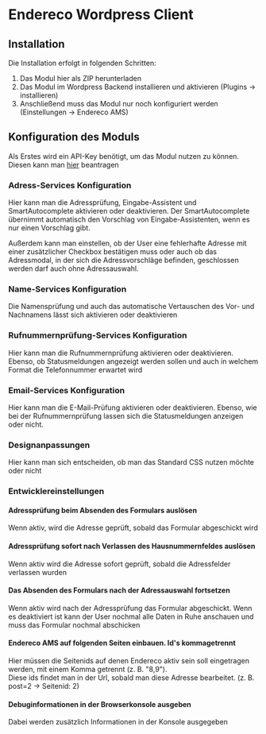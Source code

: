 # Endereco Wordpress Client

## Installation

Die Installation erfolgt in folgenden Schritten:

1. Das Modul hier als ZIP herunterladen
2. Das Modul im Wordpress Backend installieren und aktivieren (Plugins → installieren)
3. Anschließend muss das Modul nur noch konfiguriert werden (Einstellungen → Endereco AMS)

## Konfiguration des Moduls

Als Erstes wird ein API-Key benötigt, um das Modul nutzen zu können. Diesen kann man [hier](https://www.endereco.de) beantragen

### Adress-Services Konfiguration

Hier kann man die Adressprüfung, Eingabe-Assistent und SmartAutocomplete aktivieren oder deaktivieren. Der SmartAutocomplete übernimmt automatisch den Vorschlag von Eingabe-Assistenten, wenn es nur einen Vorschlag gibt.

Außerdem kann man einstellen, ob der User eine fehlerhafte Adresse mit einer zusätzlicher Checkbox bestätigen muss oder auch ob das Adressmodal, in der sich die Adressvorschläge befinden, geschlossen werden darf auch ohne Adressauswahl.

### Name-Services Konfiguration
Die Namensprüfung und auch das automatische Vertauschen des Vor- und Nachnamens lässt sich aktivieren oder deaktivieren

### Rufnummernprüfung-Services Konfiguration

Hier kann man die Rufnummernprüfung aktivieren oder deaktivieren. Ebenso, ob Statusmeldungen angezeigt werden sollen und auch in welchem Format die Telefonnummer erwartet wird

### Email-Services Konfiguration

Hier kann man die E-Mail-Prüfung aktivieren oder deaktivieren. Ebenso, wie bei der Rufnummernprüfung lassen sich die Statusmeldungen anzeigen oder nicht.

### Designanpassungen

Hier kann man sich entscheiden, ob man das Standard CSS nutzen möchte oder nicht

### Entwicklereinstellungen

#### Adressprüfung beim Absenden des Formulars auslösen
Wenn aktiv, wird die Adresse geprüft, sobald das Formular abgeschickt wird

#### Adressprüfung sofort nach Verlassen des Hausnummernfeldes auslösen
Wenn aktiv wird die Adresse sofort geprüft, sobald die Adressfelder verlassen wurden

#### Das Absenden des Formulars nach der Adressauswahl fortsetzen
Wenn aktiv wird nach der Adressprüfung das Formular abgeschickt. Wenn es deaktiviert ist kann der User nochmal alle Daten in Ruhe anschauen und muss das Formular nochmal abschicken

#### Endereco AMS auf folgenden Seiten einbauen. Id's kommagetrennt
Hier müssen die Seitenids auf denen Endereco aktiv sein soll eingetragen werden, mit einem Komma getrennt (z. B. "8,9"). 
</br>Diese ids findet man in der Url, sobald man diese Adresse bearbeitet. (z. B. post=2 → Seitenid: 2)

#### Debuginformationen in der Browserkonsole ausgeben
Dabei werden zusätzlich Informationen in der Konsole ausgegeben